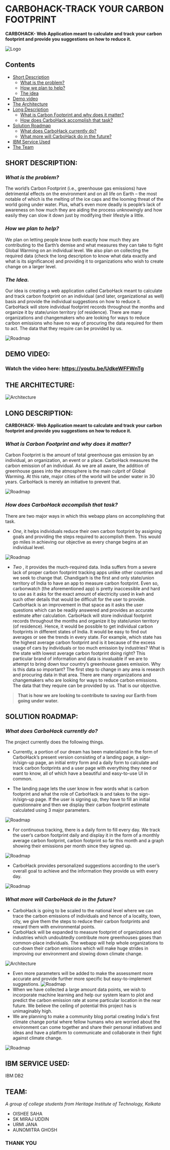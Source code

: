 # CARBOHACK-TRACK YOUR CARBON FOOTPRINT


**CARBOHACK- Web Application meant to calculate and track your carbon footprint and provide you suggestions on how to reduce it.**

![Logo](./static/img/wwd1.jpg)

## Contents

  - [Short Description](#short-description)
    - [What is the problem?](#what-is-the-problem)
    - [How we plan to help?](#how-we-plan-to-help)
    - [The idea](#the-idea)
  - [Demo video](#demo-video)
  - [The Architecture](#the-architecture)
  - [Long Description](#long-description)
    - [What is Carbon Footprint and why does it matter?](#what-is-carbon-footprint-and-why-does-it-matter)
    - [How does CarboHack accomplish that task?](#how-does-carboHack-accomplish-that-task)
  - [Solution Roadmap](#solution-roadmap)
    - [What does CarboHack currently do?](#what-does-carboHack-currently-do)
    - [What more will CarboHack do in the future?](#what-more-will-carboHack-do-in-the-future)
  - [IBM Service Used](#ibm-service-used)
  - [The Team](#team)


## SHORT DESCRIPTION:

### *What is the problem?*

The world’s Carbon Footprint (i.e., greenhouse gas emissions) have detrimental effects on the environment and on all life on Earth – the most notable of which is the melting of the ice caps and the looming threat of the world going under water. Plus, what’s even more deadly is people’s lack of awareness on how much they are aiding the process unknowingly and how easily they can slow it down just by modifying their lifestyle a little.

### *How we plan to help?*

We plan on letting people know both exactly how much they are contributing to the Earth’s demise and what measures they can take to fight Global Warming on an individual level. We also plan on collecting the required data (check the long description to know what data exactly and what is its significance) and providing it to organizations who wish to create change on a larger level.

### *The Idea.*

Our idea is creating a web application called CarboHack meant to calculate and track carbon footprint on an individual (and later, organizational as well) basis and provide the individual suggestions on how to reduce it. CarboHack will store individual footprint records throughout the months and organize it by state/union territory (of residence). There are many organizations and changemakers who are looking for ways to reduce carbon emissions who have no way of procuring the data required for them to act. The data that they require can be provided by us.

![Roadmap](./static/img/ce.png)

## DEMO VIDEO:

### Watch the video here: https://youtu.be/UdkeWFFWnTg




## THE ARCHITECTURE:

![Architecture](./static/img/archi.png)


## LONG DESCRIPTION:

**CARBOHACK- Web Application meant to calculate and track your carbon footprint and provide you suggestions on how to reduce it.**

### *What is Carbon Footprint and why does it matter?*

Carbon Footprint is the amount of total greenhouse gas emission by an individual, an organization, an event or a place. CarboHack measures the carbon emission of an individual. As we are all aware, the addition of greenhouse gases into the atmosphere is the main culprit of Global Warming. At this rate, major cities of the world will be under water in 30 years. CarboHack is merely an initiative to prevent that. 

![Roadmap](./static/img/wicf1.jpg)

### *How does CarboHack accomplish that task?*

There are two major ways in which this webapp plans on accomplishing that task. 

- *One*, it helps individuals reduce their own carbon footprint by assigning goals and providing the steps required to accomplish them. This would go miles in achieving our objective as every change begins at an individual level. 

![Roadmap](./static/img/goal.png)

- *Two* , it provides the much-required data. India suffers from a severe lack of proper carbon footprint tracking apps unlike other countries and we seek to change that. Chandigarh is the first and only state/union territory of India to have an app to measure carbon footprint. Even so, carbonwatch (the aforementioned app) is pretty inaccessible and hard to use as it asks for the exact amount of electricity used in kwh and such other details that would be difficult for the user to provide. CarboHack is an improvement in that space as it asks the user questions which can be readily answered and provides an accurate estimate after calculation. CarboHack will store individual footprint records throughout the months and organize it by state/union territory (of residence). 
Hence, it would be possible to get individual carbon footprints in different states of India. It would be easy to find out averages or see the trends in every state. For example, which state has the highest average carbon footprint and is it because of the excess usage of cars by individuals or too much emission by industries? What is the state with lowest average carbon footprint doing right?  This particular brand of information and data is invaluable if we are to attempt to bring down tour country’s greenhouse gases emission. Why is this data so important? The first step to change in any area is research and procuring data in that area. There are many organizations and changemakers who are looking for ways to reduce carbon emissions. The data that they require can be provided by us. That is our objective.

> **That is how we are looking to contribute to saving our Earth from going under water.**


## SOLUTION ROADMAP:

### *What does CarboHack currently do?*

The project currently does the following things.

- Currently, a portion of our dream has been materialized in the form of CarboHack’s present version consisting of a landing page, a sign-in/sign-up page, an initial entry form and a daily form to calculate and track carbon footprints and a user page with everything they need or want to know, all of which have a beautiful and easy-to-use UI in common.

- The landing page lets the user know in few words what is carbon footprint and what the role of CarboHack is and takes to the sign-in/sign-up page. If the user is signing up, they have to fill an initial questionnaire and then we display their carbon footprint estimate calculated using 3 major parameters.

![Roadmap](./static/img/elect.png)

- For continuous tracking, there is a daily form to fill every day. We track the user’s carbon footprint daily and display it in the form of a monthly average carbon footprint, carbon footprint so far this month and a graph showing their emissions per month since they signed up.

![Roadmap](./static/img/graph1.png)
- CarboHack provides personalized suggestions according to the user’s overall goal to achieve and the information they provide us with every day.

![Roadmap](./static/img/sugges.png)


### *What more will CarboHack do in the future?*

- CarboHack is going to be scaled to the national level where we can trace the carbon emissions of individuals and hence of a locality, town, city, we give them the steps to reduce their carbon footprints and reward them with environmental points. 
- CarboHack will be expanded to measure footprint of organizations and industries which undoubtedly contribute more greenhouses gases than common-place individuals. The webapp will help whole organizations to cut-down their carbon emissions which will make huge strides in improving our environment and slowing down climate change. 
 
![Architecture](./static/img/fut.png)

- Even more parameters will be added to make the assessment more accurate and provide further more specific but easy-to-implement suggestions. 
![Roadmap](./static/img/fut.png)
- When we have collected a large amount data points, we wish to incorporate machine learning and help our system learn to plot and predict the carbon emission rate at some particular location in the near future. We believe the ceiling of potential this project has is unimaginably high.
- We are planning to make a community blog portal creating India's first climate change portal where fellow humans who are worried about the environment can come together and share their personal initiatives and ideas and have a platform to communicate and collaborate in their fight against climate change. 

![Roadmap](./static/img/commu.png)


## IBM SERVICE USED:


IBM DB2

## TEAM:

*A group of college students from Heritage Institute of Technology, Kolkata*
- OISHEE SAHA
- SK MIRAJ UDDIN
- URMI JANA
- AUNOMITRA GHOSH





### THANK YOU

